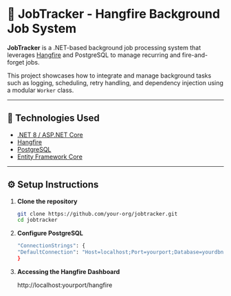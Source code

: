 # 🚀 JobTracker - Hangfire Background Job System

**JobTracker** is a .NET-based background job processing system that leverages [Hangfire](https://www.hangfire.io/) and PostgreSQL to manage recurring and fire-and-forget jobs.

This project showcases how to integrate and manage background tasks such as logging, scheduling, retry handling, and dependency injection using a modular `Worker` class.

---

## 🔧 Technologies Used

- [.NET 8 / ASP.NET Core](https://learn.microsoft.com/en-us/aspnet/core/)
- [Hangfire](https://www.hangfire.io/)
- [PostgreSQL](https://www.postgresql.org/)
- [Entity Framework Core](https://docs.microsoft.com/en-us/ef/core/)

---

## ⚙️ Setup Instructions

1. **Clone the repository**

   ```bash
   git clone https://github.com/your-org/jobtracker.git
   cd jobtracker

2. **Configure PostgreSQL**

    ```bash
   "ConnectionStrings": {
    "DefaultConnection": "Host=localhost;Port=yourport;Database=yourdbname;Username=yourusername;Password=yourpassword"
    }
   
2. **Accessing the Hangfire Dashboard**

    http://localhost:yourport/hangfire
